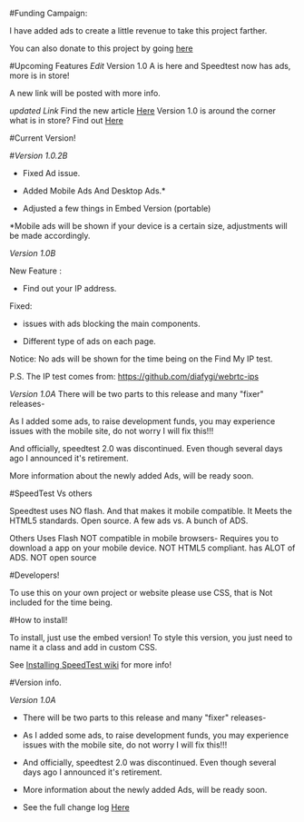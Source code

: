 #Funding Campaign:

I have added ads to create a little revenue to take this project farther. 

You can also donate to this project by going <a href="http://jdc20181.github.io/SpeedTest/donate.html">here</a>



#Upcoming Features 
*Edit*
Version 1.0 A is here and Speedtest now has ads, more is in store! 

A new link will be posted with more info. 

*updated Link* Find the new article <a href="https://github.com/jdc20181/SpeedTest/wiki/Version-1.0-and-beyond-(Offical-release)">Here</a>
Version 1.0 is around the corner what is in store? Find out <a href="https://github.com/jdc20181/SpeedTest/wiki/Coming-to-version-1.0">Here</a>



#Current Version! 

#*Version 1.0.2B*

- Fixed Ad issue. 

- Added Mobile Ads And Desktop Ads.*

- Adjusted a few things in Embed Version (portable)

*Mobile ads will be shown if your device is a certain size, adjustments will be made accordingly. 

*Version 1.0B*

New Feature : 
- Find out your IP address.

Fixed: 
- issues with ads blocking the main components.

- Different type of ads on each page. 

Notice: No ads will be shown for the time being on the Find My IP test. 

P.S. The IP test comes from: https://github.com/diafygi/webrtc-ips

*Version 1.0A*
There will be two parts to this release and many "fixer" releases-

As  I added some ads, to raise development funds, you may experience issues with the mobile site, do not worry I will fix this!!! 

And officially, speedtest 2.0 was discontinued. Even though several days ago I announced it's retirement.

More information about the newly added Ads, will be ready soon.


#SpeedTest Vs others

Speedtest uses NO flash. And that makes it mobile compatible. It Meets the HTML5 standards. Open source. A few ads vs. A bunch of ADS.

Others Uses Flash NOT compatible in mobile browsers- Requires you to download a app on your mobile device. NOT HTML5 compliant. has ALOT of ADS. NOT open source



#Developers!

To use this on your own project or website please use CSS, that is Not included for the time being. 

#How to install!

To install, just use the embed version! To style this version, you just need to name it a class and add in custom CSS. 

See <a href="https://github.com/jdc20181/SpeedTest/wiki/Installing-SpeedTest">Installing SpeedTest wiki</a> for more info!


#Version info. 

*Version 1.0A*
- There will be two parts to this release and many "fixer" releases-

- As  I added some ads, to raise development funds, you may experience issues with the mobile site, do not worry I will fix this!!! 

- And officially, speedtest 2.0 was discontinued. Even though several days ago I announced it's retirement.

- More information about the newly added Ads, will be ready soon.

- See the full change log <a href="https://github.com/jdc20181/SpeedTest/wiki/Change-Log">Here</a>
